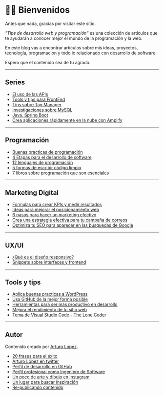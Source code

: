 # 🖖🏻 Bienvenidos

Antes que nada, gracias por visitar este sitio.

*"Tips de desarrollo web y programación"* es una colección de artículos que te ayudarán a conocer mejor el mundo de la programación y la web.

En este blog vas a encontrar artículos sobre mis ideas, proyectos, tecnología, programación y todo lo relacionado con desarrollo de software.

Espero que el contenido sea de tu agrado.

---

## Series

- [El uso de las APIs](api.md)
- [Tools y tips para FrontEnd](frontend.md)
- [Tips sobre Tag Manager](tagmanager.md)
- [Investigaciones sobre MySQL](mysql.md)
- [Java, Spring Boot](java.md)
- [Crea aplicaciones rápidamente en la nube con Amplify](amplify.md)

---

## Programación

- [Buenas practicas de programación](develop/buenas-practicas-de-desarrollo.md)
- [4 Etapas para el desarrollo de software](develop/las-4-etapas-del-desarrollo.md)
- [12 lenguajes de programación](develop/los-12-mejores-lenguajes-de-programacion.md)
- [5 formas de escribir código limpio](develop/5-formas-de-escribir-codigo-limpio.md)
- [7 libros sobre programación que son esenciales](lifehacks/7-libros-de-programacion-que-debes-leer.md)

---

## Marketing Digital

- [Formulas para crear KPIs y medir resultados](marketing/marketing-e-commerce-kpi.md)
- [Ideas para mejorar el posicionamiento web](marketing/seo-aplicado-en-sitios-web.md)
- [6 pasos para hacer un marketing efectivo](marketing/marketing-efectivo.md)
- [Crea una estrategia efectiva para tu campaña de correos](marketing/estrategia-email-marketing.md)
- [Optimiza tu SEO para aparecer en las búsquedas de Google](marketing/aparece-en-las-busquedas-de-google.md)

---

## UX/UI

- [¿Qué es el diseño responsivo?](uxui/sitios-web-responsivos.md)
- [Snippets sobre interfaces y frontend](uxui/gist-snippets-sobre-interfaces.md)

---

## Tools y tips

- [Aplica buenas practicas a WordPress](tools/checklist-wordpress.md)
- [Usa GitHub de la mejor forma posible](tools/github-cheat-sheet.md)
- [Herramientas para ser mas productivo en desarrollo](tools/herramientas-de-desarrollo.md)
- [Mejora el rendimiento de tu sitio web](tools/herramientas-mejorar-rendimiento-sitios-web.md)
- [Tema de Visual Studio Code - The Lone Coder](tools/the-lone-coder-theme-for-vscode.md)

---

## Autor

Contenido creado por [Arturo López](author/arturo-lopez.md).

- [20 frases para el éxito](lifehacks/20-frases-para-el-exito.md)
- [Arturo López en twitter](https://twitter.com/lgzarturo)
- [Perfil de desarrollo en GitHub](https://github.com/lgzarturo)
- [Perfil profesional como Ingeniero de Software](https://www.linkedin.com/in/lgzarturo/)
- [Un poco de arte y dibujo en instagram](https://www.instagram.com/lgzarturo/)
- [Un lugar para buscar inspiración](https://www.pinterest.com.mx/arthurolg/)
- [Re-publicando contenido](https://lgzarturo.tumblr.com/)
